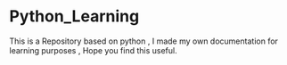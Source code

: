# Python_Learning
This is a Repository based on python , I made my own documentation for learning purposes , Hope you find this useful.
